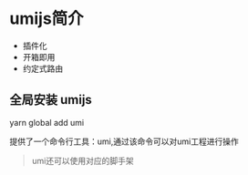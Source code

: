 # umijs简介
- 插件化
- 开箱即用
- 约定式路由

## 全局安装 umijs
yarn global add umi

提供了一个命令行工具：umi,通过该命令可以对umi工程进行操作

> umi还可以使用对应的脚手架

